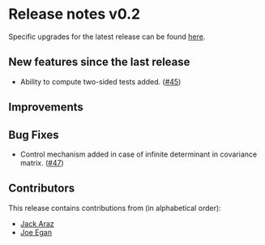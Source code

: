 # Release notes v0.2

Specific upgrades for the latest release can be found [here](https://github.com/SpeysideHEP/spey/releases/latest).

## New features since the last release

* Ability to compute two-sided tests added.
  ([#45](https://github.com/SpeysideHEP/spey/pull/45))

## Improvements

## Bug Fixes

* Control mechanism added in case of infinite determinant in covariance matrix.
  ([#47](https://github.com/SpeysideHEP/spey/pull/47))

## Contributors

This release contains contributions from (in alphabetical order):

* [Jack Araz](https://github.com/jackaraz)
* [Joe Egan](https://github.com/joes-git)
